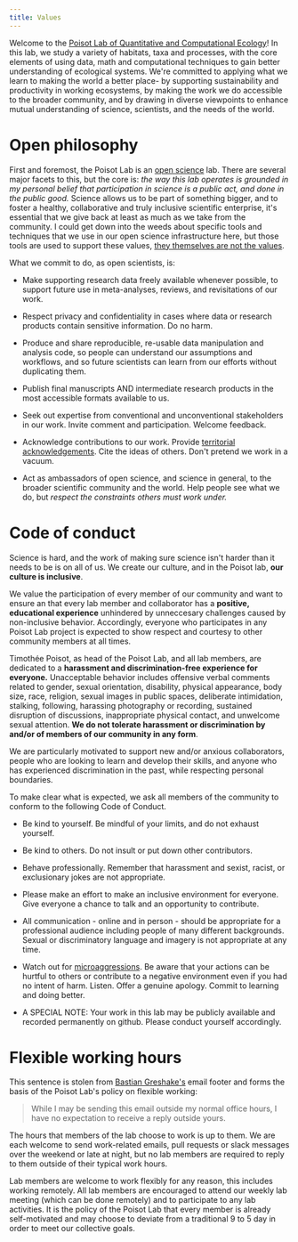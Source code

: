 ```yaml
---
title: Values
---
```


Welcome to the [Poisot Lab of Quantitative and Computational Ecology](http://poisotlab.io/)! In this lab, we study a variety of habitats, taxa and processes, with the core elements of using data, math and computational techniques to gain better understanding of ecological systems. We're committed to applying what we learn to making the world a better place- by supporting sustainability and productivity in working ecosystems, by making the work we do accessible to the broader community, and by drawing in diverse viewpoints to enhance mutual understanding of science, scientists, and the needs of the world.

# Open philosophy

First and foremost, the Poisot Lab is an [open science](https://en.wikipedia.org/wiki/Open_science) lab. There are several major facets to this, but the core is: *the way this lab operates is grounded in my personal belief that participation in science is a public act, and done in the public good.* Science allows us to be part of something bigger, and to foster a healthy, collaborative and truly inclusive scientific enterprise, it's essential that we give back at least as much as we take from the community. I could get down into the weeds about specific tools and techniques that we use in our open science infrastructure here, but those tools are used to support these values, [they themselves are not the values](http://www.datacarpentry.org/blog/soft-skills/).

What we commit to do, as open scientists, is:

* Make supporting research data freely available whenever possible, to support future use in meta-analyses, reviews, and revisitations of our work.

* Respect privacy and confidentiality in cases where data or research products contain sensitive information. Do no harm.

* Produce and share reproducible, re-usable data manipulation and analysis code, so people can understand our assumptions and workflows, and so future scientists can learn from our efforts without duplicating them.

* Publish final manuscripts AND intermediate research products in the most accessible formats available to us.

* Seek out expertise from conventional and unconventional stakeholders in our work. Invite comment and participation. Welcome feedback.

* Acknowledge contributions to our work. Provide [territorial acknowledgements](http://www.cbc.ca/news/canada/toronto/territorial-acknowledgements-indigenous-1.4175136). Cite the ideas of others. Don't pretend we work in a vacuum.

* Act as ambassadors of open science, and science in general, to the broader scientific community and the world. Help people see what we do, but *respect the constraints others must work under.*

# Code of conduct

Science is hard, and the work of making sure science isn't harder than it needs to be is on all of us. We create our culture, and in the Poisot lab, **our culture is inclusive**.

We value the participation of every member of our community and want to ensure an that every lab member and collaborator has a **positive, educational experience** unhindered by unneccesary challenges caused by non-inclusive behavior. Accordingly, everyone who participates in any Poisot Lab project is expected to show respect and courtesy to other community members at all times.

Timothée Poisot, as head of the Poisot Lab, and all lab members, are dedicated to a **harassment and discrimination-free experience for everyone.** Unacceptable behavior includes offensive verbal comments related to gender, sexual orientation, disability, physical appearance, body size, race, religion, sexual images in public spaces, deliberate intimidation, stalking, following, harassing photography or recording, sustained disruption of discussions, inappropriate physical contact, and unwelcome sexual attention. **We do not tolerate harassment or discrimination by and/or of members of our community in any form**.

We are particularly motivated to support new and/or anxious collaborators, people who are looking to learn and develop their skills, and anyone who has experienced discrimination in the past, while respecting personal boundaries.

To make clear what is expected, we ask all members of the community to conform to the following Code of Conduct.

* Be kind to yourself. Be mindful of your limits, and do not exhaust yourself.

* Be kind to others. Do not insult or put down other contributors.

* Behave professionally. Remember that harassment and sexist, racist, or exclusionary jokes are not appropriate.

* Please make an effort to make an inclusive environment for everyone. Give everyone a chance to talk and an opportunity to contribute.

* All communication - online and in person - should be appropriate for a professional audience including people of many different backgrounds. Sexual or discriminatory language and imagery is not appropriate at any time.

* Watch out for [microaggressions](https://en.wikipedia.org/wiki/Microaggression). Be aware that your actions can be hurtful to others or contribute to a negative environment even if you had no intent of harm. Listen. Offer a genuine apology. Commit to learning and doing better.

* A SPECIAL NOTE: Your work in this lab may be publicly available and recorded permanently on github. Please conduct yourself accordingly.


# Flexible working hours

This sentence is stolen from [Bastian Greshake's](https://github.com/gedankenstuecke) email footer and forms the basis of the Poisot Lab's policy on flexible working:

> While I may be sending this email outside my normal office hours, I have no expectation to receive a reply outside yours.

The hours that members of the lab choose to work is up to them. We are each welcome to send work-related emails, pull requests or slack messages over the weekend or late at night, but no lab members are required to reply to them outside of their typical work hours.

Lab members are welcome to work flexibly for any reason, this includes working remotely. All lab members are encouraged to attend our weekly lab meeting (which can be done remotely) and to participate to any lab activities. It is the policy of the Poisot Lab that every member is already self-motivated and may choose to deviate from a traditional 9 to 5 day in order to meet our collective goals.
